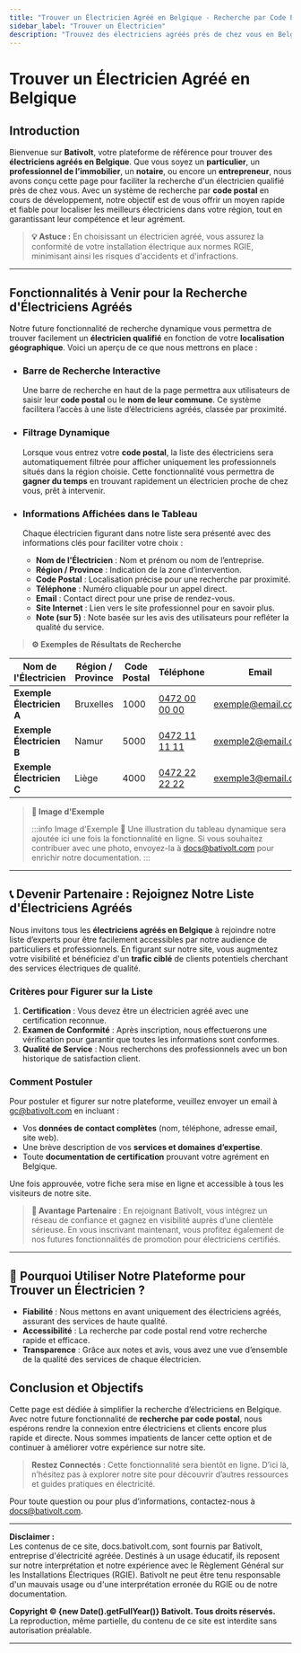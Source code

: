 ```yaml
---
title: "Trouver un Électricien Agréé en Belgique - Recherche par Code Postal"
sidebar_label: "Trouver un Électricien"
description: "Trouvez des électriciens agréés près de chez vous en Belgique. Bénéficiez de notre moteur de recherche par code postal pour trouver rapidement un professionnel qualifié."
---
```


# Trouver un Électricien Agréé en Belgique

## Introduction

Bienvenue sur **Bativolt**, votre plateforme de référence pour trouver des **électriciens agréés en Belgique**. Que vous soyez un **particulier**, un **professionnel de l’immobilier**, un **notaire**, ou encore un **entrepreneur**, nous avons conçu cette page pour faciliter la recherche d'un électricien qualifié près de chez vous. Avec un système de recherche par **code postal** en cours de développement, notre objectif est de vous offrir un moyen rapide et fiable pour localiser les meilleurs électriciens dans votre région, tout en garantissant leur compétence et leur agrément.

> **💡 Astuce :** En choisissant un électricien agréé, vous assurez la conformité de votre installation électrique aux normes RGIE, minimisant ainsi les risques d'accidents et d'infractions.

---

## Fonctionnalités à Venir pour la Recherche d'Électriciens Agréés

Notre future fonctionnalité de recherche dynamique vous permettra de trouver facilement un **électricien qualifié** en fonction de votre **localisation géographique**. Voici un aperçu de ce que nous mettrons en place :

- ### Barre de Recherche Interactive
  Une barre de recherche en haut de la page permettra aux utilisateurs de saisir leur **code postal** ou le **nom de leur commune**. Ce système facilitera l’accès à une liste d’électriciens agréés, classée par proximité.

- ### Filtrage Dynamique
  Lorsque vous entrez votre **code postal**, la liste des électriciens sera automatiquement filtrée pour afficher uniquement les professionnels situés dans la région choisie. Cette fonctionnalité vous permettra de **gagner du temps** en trouvant rapidement un électricien proche de chez vous, prêt à intervenir.

- ### Informations Affichées dans le Tableau
  Chaque électricien figurant dans notre liste sera présenté avec des informations clés pour faciliter votre choix :
  
  - **Nom de l'Électricien** : Nom et prénom ou nom de l’entreprise.
  - **Région / Province** : Indication de la zone d’intervention.
  - **Code Postal** : Localisation précise pour une recherche par proximité.
  - **Téléphone** : Numéro cliquable pour un appel direct.
  - **Email** : Contact direct pour une prise de rendez-vous.
  - **Site Internet** : Lien vers le site professionnel pour en savoir plus.
  - **Note (sur 5)** : Note basée sur les avis des utilisateurs pour refléter la qualité du service.

> **⚙️ Exemples de Résultats de Recherche**

| Nom de l'Électricien       | Région / Province | Code Postal | Téléphone              | Email                     | Site Internet              | Note |
|----------------------------|-------------------|-------------|-------------------------|---------------------------|-----------------------------|--------------|
| **Exemple Électricien A**  | Bruxelles         | 1000        | [0472 00 00 00](tel:0472000000) | exemple@email.com          | [exemple.com](https://www.exemple.com) | ⭐⭐⭐⭐☆       |
| **Exemple Électricien B**  | Namur             | 5000        | [0472 11 11 11](tel:0472111111) | exemple2@email.com         | [exemple2.com](https://www.exemple2.com) | ⭐⭐⭐☆☆       |
| **Exemple Électricien C**  | Liège             | 4000        | [0472 22 22 22](tel:0472222222) | exemple3@email.com         | [exemple3.com](https://www.exemple3.com) | ⭐⭐⭐⭐☆       |

> **📸 Image d'Exemple**
> 
> :::info Image d'Exemple 📸
> Une illustration du tableau dynamique sera ajoutée ici une fois la fonctionnalité en ligne. Si vous souhaitez contribuer avec une photo, envoyez-la à [docs@bativolt.com](mailto:docs@bativolt.com) pour enrichir notre documentation.
> :::

---

## 📞 Devenir Partenaire : Rejoignez Notre Liste d'Électriciens Agréés

Nous invitons tous les **électriciens agréés en Belgique** à rejoindre notre liste d’experts pour être facilement accessibles par notre audience de particuliers et professionnels. En figurant sur notre site, vous augmentez votre visibilité et bénéficiez d'un **trafic ciblé** de clients potentiels cherchant des services électriques de qualité.

### Critères pour Figurer sur la Liste

1. **Certification** : Vous devez être un électricien agréé avec une certification reconnue.
2. **Examen de Conformité** : Après inscription, nous effectuerons une vérification pour garantir que toutes les informations sont conformes.
3. **Qualité de Service** : Nous recherchons des professionnels avec un bon historique de satisfaction client.

### Comment Postuler

Pour postuler et figurer sur notre plateforme, veuillez envoyer un email à [gc@bativolt.com](mailto:gc@bativolt.com) en incluant :
- Vos **données de contact complètes** (nom, téléphone, adresse email, site web).
- Une brève description de vos **services et domaines d’expertise**.
- Toute **documentation de certification** prouvant votre agrément en Belgique.

Une fois approuvée, votre fiche sera mise en ligne et accessible à tous les visiteurs de notre site.

> **💼 Avantage Partenaire** : En rejoignant Bativolt, vous intégrez un réseau de confiance et gagnez en visibilité auprès d’une clientèle sérieuse. En vous inscrivant maintenant, vous profitez également de nos futures fonctionnalités de promotion pour électriciens certifiés.

---

## 🔎 Pourquoi Utiliser Notre Plateforme pour Trouver un Électricien ?

- **Fiabilité** : Nous mettons en avant uniquement des électriciens agréés, assurant des services de haute qualité.
- **Accessibilité** : La recherche par code postal rend votre recherche rapide et efficace.
- **Transparence** : Grâce aux notes et avis, vous avez une vue d’ensemble de la qualité des services de chaque électricien.

## Conclusion et Objectifs

Cette page est dédiée à simplifier la recherche d’électriciens en Belgique. Avec notre future fonctionnalité de **recherche par code postal**, nous espérons rendre la connexion entre électriciens et clients encore plus rapide et directe. Nous sommes impatients de lancer cette option et de continuer à améliorer votre expérience sur notre site.

> **Restez Connectés** : Cette fonctionnalité sera bientôt en ligne. D’ici là, n’hésitez pas à explorer notre site pour découvrir d’autres ressources et guides pratiques en électricité.

Pour toute question ou pour plus d’informations, contactez-nous à [docs@bativolt.com](mailto:docs@bativolt.com).

---

**Disclaimer :**  
Les contenus de ce site, docs.bativolt.com, sont fournis par Bativolt, entreprise d'électricité agréée. Destinés à un usage éducatif, ils reposent sur notre interprétation et notre expérience avec le Règlement Général sur les Installations Électriques (RGIE). Bativolt ne peut être tenu responsable d'un mauvais usage ou d'une interprétation erronée du RGIE ou de notre documentation.

**Copyright © {new Date().getFullYear()} Bativolt. Tous droits réservés.**  
La reproduction, même partielle, du contenu de ce site est interdite sans autorisation préalable.

---

